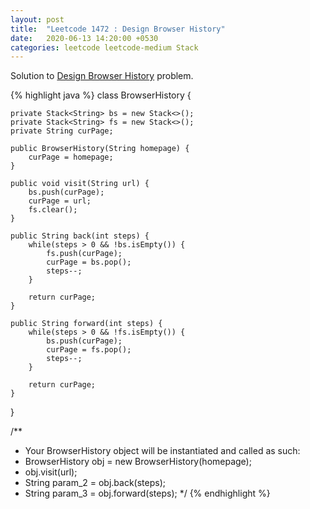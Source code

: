 ```yaml
---
layout: post
title:  "Leetcode 1472 : Design Browser History"
date:   2020-06-13 14:20:00 +0530
categories: leetcode leetcode-medium Stack
---
```


Solution to [Design Browser History][leetcode] problem.

{% highlight java %}
class BrowserHistory {
    
    private Stack<String> bs = new Stack<>();
    private Stack<String> fs = new Stack<>();
    private String curPage;
    
    public BrowserHistory(String homepage) {
        curPage = homepage;
    }
    
    public void visit(String url) {
        bs.push(curPage);
        curPage = url;
        fs.clear();
    }
    
    public String back(int steps) {
        while(steps > 0 && !bs.isEmpty()) {
            fs.push(curPage);
            curPage = bs.pop();
            steps--;
        }
        
        return curPage;
    }
    
    public String forward(int steps) {
        while(steps > 0 && !fs.isEmpty()) {
            bs.push(curPage);
            curPage = fs.pop();
            steps--;
        }
        
        return curPage;
    }
}

/**
 * Your BrowserHistory object will be instantiated and called as such:
 * BrowserHistory obj = new BrowserHistory(homepage);
 * obj.visit(url);
 * String param_2 = obj.back(steps);
 * String param_3 = obj.forward(steps);
 */
{% endhighlight %}

[leetcode]: https://leetcode.com/problems/design-browser-history/
